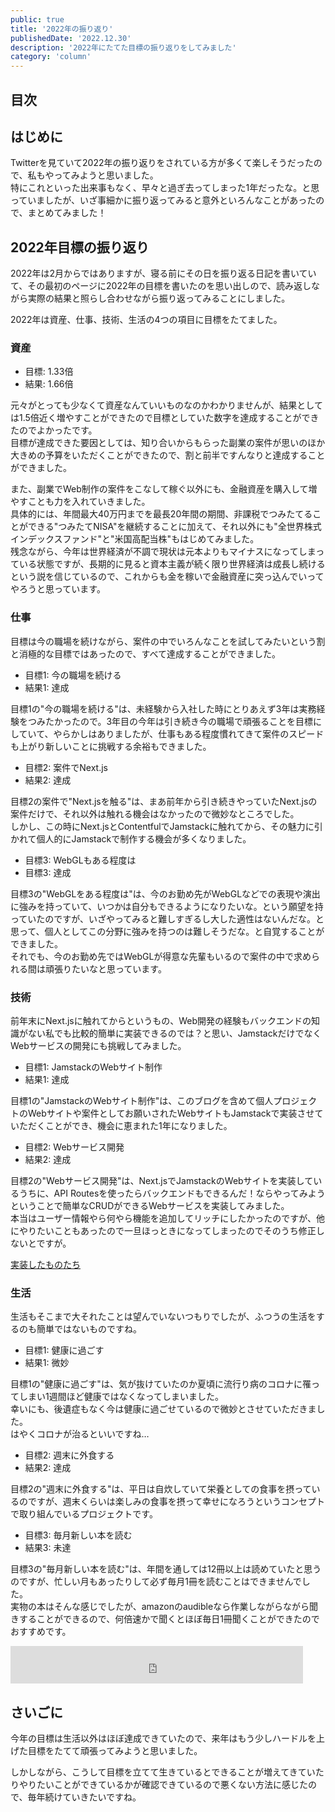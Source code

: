```yaml
---
public: true
title: '2022年の振り返り'
publishedDate: '2022.12.30'
description: '2022年にたてた目標の振り返りをしてみました'
category: 'column'
---
```


## 目次

## はじめに

Twitterを見ていて2022年の振り返りをされている方が多くて楽しそうだったので、私もやってみようと思いました。  
特にこれといった出来事もなく、早々と過ぎ去ってしまった1年だったな。と思っていましたが、いざ事細かに振り返ってみると意外といろんなことがあったので、まとめてみました！  

## 2022年目標の振り返り

2022年は2月からではありますが、寝る前にその日を振り返る日記を書いていて、その最初のページに2022年の目標を書いたのを思い出しので、読み返しながら実際の結果と照らし合わせながら振り返ってみることにしました。  

2022年は資産、仕事、技術、生活の4つの項目に目標をたてました。

### 資産

- 目標: 1.33倍
- 結果: 1.66倍

元々がとっても少なくて資産なんていいものなのかわかりませんが、結果としては1.5倍近く増やすことができたので目標としていた数字を達成することができたのでよかったです。  
目標が達成できた要因としては、知り合いからもらった副業の案件が思いのほか大きめの予算をいただくことができたので、割と前半ですんなりと達成することができました。  
  
また、副業でWeb制作の案件をこなして稼ぐ以外にも、金融資産を購入して増やすことも力を入れていきました。  
具体的には、年間最大40万円までを最長20年間の期間、非課税でつみたてることができる"つみたてNISA"を継続することに加えて、それ以外にも"全世界株式インデックスファンド"と"米国高配当株"もはじめてみました。  
残念ながら、今年は世界経済が不調で現状は元本よりもマイナスになってしまっている状態ですが、長期的に見ると資本主義が続く限り世界経済は成長し続けるという説を信じているので、これからも金を稼いで金融資産に突っ込んでいってやろうと思っています。

### 仕事

目標は今の職場を続けながら、案件の中でいろんなことを試してみたいという割と消極的な目標ではあったので、すべて達成することができました。  
  
- 目標1: 今の職場を続ける
- 結果1: 達成

目標1の"今の職場を続ける"は、未経験から入社した時にとりあえず3年は実務経験をつみたかったので。3年目の今年は引き続き今の職場で頑張ることを目標にしていて、やらかしはありましたが、仕事もある程度慣れてきて案件のスピードも上がり新しいことに挑戦する余裕もできました。  
  
- 目標2: 案件でNext.js
- 結果2: 達成
  
目標2の案件で"Next.jsを触る"は、まあ前年から引き続きやっていたNext.jsの案件だけで、それ以外は触れる機会はなかったので微妙なところでした。  
しかし、この時にNext.jsとContentfulでJamstackに触れてから、その魅力に引かれて個人的にJamstackで制作する機会が多くなりました。  
  
- 目標3: WebGLもある程度は
- 目標3: 達成
  
目標3の"WebGLをある程度は"は、今のお勤め先がWebGLなどでの表現や演出に強みを持っていて、いつかは自分もできるようになりたいな。という願望を持っていたのですが、いざやってみると難しすぎるし大した適性はないんだな。と思って、個人としてこの分野に強みを持つのは難しそうだな。と自覚することができました。  
それでも、今のお勤め先ではWebGLが得意な先輩もいるので案件の中で求められる間は頑張りたいなと思っています。  

### 技術

前年末にNext.jsに触れてからというもの、Web開発の経験もバックエンドの知識がない私でも比較的簡単に実装できるのでは？と思い、JamstackだけでなくWebサービスの開発にも挑戦してみました。  

- 目標1: JamstackのWebサイト制作
- 結果1: 達成

目標1の"JamstackのWebサイト制作"は、このブログを含めて個人プロジェクトのWebサイトや案件としてお願いされたWebサイトもJamstackで実装させていただくことができ、機会に恵まれた1年になりました。  

- 目標2: Webサービス開発
- 結果2: 達成

目標2の"Webサービス開発"は、Next.jsでJamstackのWebサイトを実装しているうちに、API Routesを使ったらバックエンドもできるんだ！ならやってみようということで簡単なCRUDができるWebサービスを実装してみました。  
本当はユーザー情報やら何やら機能を追加してリッチにしたかったのですが、他にやりたいこともあったので一旦ほっときになってしまったのでそのうち修正しないとですが。

[実装したものたち](https://www.komosyu.dev/works)  
  

### 生活

生活もそこまで大それたことは望んでいないつもりでしたが、ふつうの生活をするのも簡単ではないものですね。 
  
- 目標1: 健康に過ごす
- 結果1: 微妙

目標1の"健康に過ごす"は、気が抜けていたのか夏頃に流行り病のコロナに罹ってしまい1週間ほど健康ではなくなってしまいました。  
幸いにも、後遺症もなく今は健康に過ごせているので微妙とさせていただきました。  
はやくコロナが治るといいですね…  

- 目標2: 週末に外食する
- 結果2: 達成

目標2の"週末に外食する"は、平日は自炊していて栄養としての食事を摂っているのですが、週末くらいは楽しみの食事を摂って幸せになろうというコンセプトで取り組んでいるプロジェクトです。  

- 目標3: 毎月新しい本を読む
- 結果3: 未達
  
目標3の"毎月新しい本を読む"は、年間を通しては12冊以上は読めていたと思うのですが、忙しい月もあったりして必ず毎月1冊を読むことはできませんでした。  
実物の本はそんな感じでしたが、amazonのaudibleなら作業しながらながら聞きすることができるので、何倍速かで聞くとほぼ毎日1冊聞くことができたのでおすすめです。  

<iframe src="https://rcm-fe.amazon-adsystem.com/e/cm?o=9&p=13&l=ur1&category=audible&banner=07J5KH0DSN7BCRWR0F82&f=ifr&linkID=8b2599de903d536d9eaf624d6783dad6&t=komosyu464905-22&tracking_id=komosyu464905-22" width="468" height="60" scrolling="no" border="0" marginwidth="0" style="border:none;" frameborder="0" sandbox="allow-scripts allow-same-origin allow-popups allow-top-navigation-by-user-activation"></iframe>

## さいごに

今年の目標は生活以外はほぼ達成できていたので、来年はもう少しハードルを上げた目標をたてて頑張ってみようと思いました。  
  
しかしながら、こうして目標を立てて生きているとできることが増えてきていたりやりたいことができているかが確認できているので悪くない方法に感じたので、毎年続けていきたいですね。  

